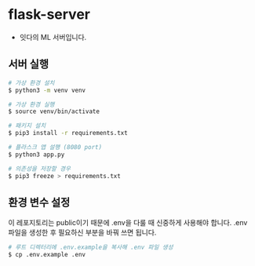 # flask-server

- 잇다의 ML 서버입니다.

## 서버 실행

```bash
# 가상 환경 설치
$ python3 -m venv venv
```

```bash
# 가상 환경 실행
$ source venv/bin/activate
```

```bash
# 패키지 설치
$ pip3 install -r requirements.txt
```

```bash
# 플라스크 앱 설행 (8080 port)
$ python3 app.py
```

```bash
# 의존성을 저장할 경우
$ pip3 freeze > requirements.txt
```

## 환경 변수 설정

이 레포지토리는 public이기 때문에 .env을 다룰 때 신중하게 사용해야 합니다.
.env 파일을 생성한 후 필요하신 부분을 바꿔 쓰면 됩니다.

```bash
# 루트 디렉터리에 .env.example을 복사해 .env 파일 생성
$ cp .env.example .env
```
